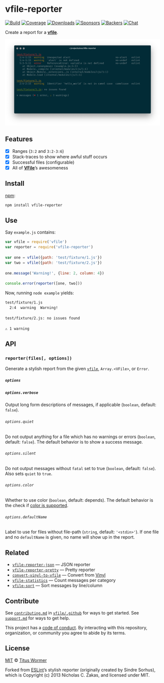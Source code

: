 # vfile-reporter

[![Build][build-badge]][build]
[![Coverage][coverage-badge]][coverage]
[![Downloads][downloads-badge]][downloads]
[![Sponsors][sponsors-badge]][collective]
[![Backers][backers-badge]][collective]
[![Chat][chat-badge]][chat]

Create a report for a **[vfile][]**.

![Example screenshot of vfile-reporter][screenshot]

## Features

*   [x] Ranges (`3:2` and `3:2-3:6`)
*   [x] Stack-traces to show where awful stuff occurs
*   [x] Successful files (configurable)
*   [x] All of [**VFile**][vfile]’s awesomeness

## Install

[npm][]:

```sh
npm install vfile-reporter
```

## Use

Say `example.js` contains:

```js
var vfile = require('vfile')
var reporter = require('vfile-reporter')

var one = vfile({path: 'test/fixture/1.js'})
var two = vfile({path: 'test/fixture/2.js'})

one.message('Warning!', {line: 2, column: 4})

console.error(reporter([one, two]))
```

Now, running `node example` yields:

```txt
test/fixture/1.js
  2:4  warning  Warning!

test/fixture/2.js: no issues found

⚠ 1 warning
```

## API

### `reporter(files[, options])`

Generate a stylish report from the given [`vfile`][vfile], `Array.<VFile>`,
or `Error`.

##### `options`

##### `options.verbose`

Output long form descriptions of messages, if applicable (`boolean`, default:
`false`).

###### `options.quiet`

Do not output anything for a file which has no warnings or errors (`boolean`,
default: `false`).
The default behavior is to show a success message.

###### `options.silent`

Do not output messages without `fatal` set to true (`boolean`, default:
`false`).
Also sets `quiet` to `true`.

###### `options.color`

Whether to use color (`boolean`, default: depends).
The default behavior is the check if [color is supported][supports-color].

###### `options.defaultName`

Label to use for files without file-path (`string`, default: `'<stdin>'`).
If one file and no `defaultName` is given, no name will show up in the report.

## Related

*   [`vfile-reporter-json`](https://github.com/vfile/vfile-reporter-json)
    — JSON reporter
*   [`vfile-reporter-pretty`](https://github.com/vfile/vfile-reporter-pretty)
    — Pretty reporter
*   [`convert-vinyl-to-vfile`](https://github.com/dustinspecker/convert-vinyl-to-vfile)
    — Convert from [Vinyl][]
*   [`vfile-statistics`](https://github.com/vfile/vfile-statistics)
    — Count messages per category
*   [`vfile-sort`](https://github.com/vfile/vfile-sort)
    — Sort messages by line/column

## Contribute

See [`contributing.md`][contributing] in [`vfile/.github`][health] for ways to
get started.
See [`support.md`][support] for ways to get help.

This project has a [code of conduct][coc].
By interacting with this repository, organization, or community you agree to
abide by its terms.

## License

[MIT][license] © [Titus Wormer][author]

Forked from [ESLint][]’s stylish reporter
(originally created by Sindre Sorhus), which is Copyright (c) 2013
Nicholas C. Zakas, and licensed under MIT.

<!-- Definitions -->

[build-badge]: https://github.com/vfile/vfile-reporter/workflows/main/badge.svg

[build]: https://github.com/vfile/vfile-reporter/actions

[coverage-badge]: https://img.shields.io/codecov/c/github/vfile/vfile-reporter.svg

[coverage]: https://codecov.io/github/vfile/vfile-reporter

[downloads-badge]: https://img.shields.io/npm/dm/vfile-reporter.svg

[downloads]: https://www.npmjs.com/package/vfile-reporter

[sponsors-badge]: https://opencollective.com/unified/sponsors/badge.svg

[backers-badge]: https://opencollective.com/unified/backers/badge.svg

[collective]: https://opencollective.com/unified

[chat-badge]: https://img.shields.io/badge/chat-discussions-success.svg

[chat]: https://github.com/vfile/vfile/discussions

[npm]: https://docs.npmjs.com/cli/install

[contributing]: https://github.com/vfile/.github/blob/HEAD/contributing.md

[support]: https://github.com/vfile/.github/blob/HEAD/support.md

[health]: https://github.com/vfile/.github

[coc]: https://github.com/vfile/.github/blob/HEAD/code-of-conduct.md

[license]: license

[author]: https://wooorm.com

[eslint]: https://github.com/eslint/eslint

[vfile]: https://github.com/vfile/vfile

[screenshot]: ./screenshot.png

[supports-color]: https://github.com/chalk/supports-color

[vinyl]: https://github.com/gulpjs/vinyl
